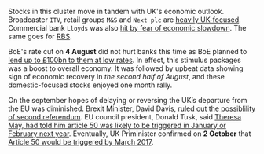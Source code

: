 Stocks in this cluster move in tandem with UK's economic outlook. Broadcaster `ITV`, retail groups `M&S` and `Next plc` are <a href="https://webcache.googleusercontent.com/search?q=cache:Kor6a1pqw4wJ:https://www.ft.com/content/457624be-8fa3-11e6-a72e-b428cb934b78+&cd=1&hl=en&ct=clnk&gl=th" target="_blank">heavily UK-focused</a>. Commercial bank `Lloyds` was also <a href="http://www.nytimes.com/2016/07/29/business/dealbook/lloyds-earnings.html" target="_blank">hit by fear of economic slowdown</a>. The same goes for <a href="http://uk.reuters.com/article/uk-rbs-results-idUKKCN10G0G1" target="_blank">RBS</a>.

BoE's rate cut on **4 August** did not hurt banks this time as BoE planned to <a href="http://www.bankofengland.co.uk/markets/Documents/marketnotice160804apftfs.pdf" target="_blank">lend up to £100bn to them at low rates</a>. In effect, this stimulus packages was a boost to overall economy. It was followed by upbeat data showing sign of economic recovery in *the second half of August*, and these domestic-focused stocks enjoyed one month rally.

On the september hopes of delaying or reversing the UK’s departure from the EU was diminished. Brexit Minister, David Davis, <a href="http://uk.reuters.com/article/uk-britain-eu-davis-trade-idUKKCN11B1VP" target="_blank">ruled out the possiblility of second referendum</a>. EU council president, Donald Tusk, said <a href="https://www.theguardian.com/politics/2016/sep/16/theresa-may-likely-trigger-article-50-brexit-talks-early-2017" target="_blank">Theresa May, had told him article 50 was likely to be triggered in January or February next year</a>. Eventually, UK Priminister confirmed on **2 October** that <a href="http://www.bbc.com/news/uk-politics-37532364" target="_blank">Article 50 would be triggered by March 2017</a>.